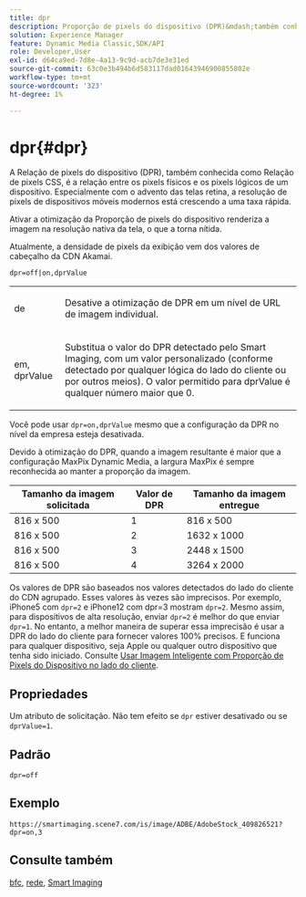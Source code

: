 ```yaml
---
title: dpr
description: Proporção de pixels do dispositivo (DPR)&mdash;também conhecida como Proporção de pixels CSS&mdash;é a relação entre os pixels físicos e os pixels lógicos de um dispositivo.
solution: Experience Manager
feature: Dynamic Media Classic,SDK/API
role: Developer,User
exl-id: d64ca9ed-7d8e-4a13-9c9d-acb7de3e31ed
source-git-commit: 63c0e3b494b6d583117dad01643946900855802e
workflow-type: tm+mt
source-wordcount: '323'
ht-degree: 1%

---
```


# dpr{#dpr}

A Relação de pixels do dispositivo (DPR), também conhecida como Relação de pixels CSS, é a relação entre os pixels físicos e os pixels lógicos de um dispositivo. Especialmente com o advento das telas retina, a resolução de pixels de dispositivos móveis modernos está crescendo a uma taxa rápida.

Ativar a otimização da Proporção de pixels do dispositivo renderiza a imagem na resolução nativa da tela, o que a torna nítida.

Atualmente, a densidade de pixels da exibição vem dos valores de cabeçalho da CDN Akamai.

`dpr=off|on,dprValue`

<table id="simpletable_4CB26F72A56D4515B767C303F8E8A1CF"> 
 <tr class="strow"> 
  <td class="stentry"> <p> <span class="codeph"> <span class="varname"> de </span> </span> </p> </td> 
  <td class="stentry"> <p>Desative a otimização de DPR em um nível de URL de imagem individual. </p> </td> 
 </tr> 
 <tr class="strow"> 
  <td class="stentry"> <p> <span class="codeph"> <span class="varname"> em, dprValue </span> </span> </p> </td> 
  <td class="stentry"> <p>Substitua o valor do DPR detectado pelo Smart Imaging, com um valor personalizado (conforme detectado por qualquer lógica do lado do cliente ou por outros meios). O valor permitido para dprValue é qualquer número maior que 0. </p> </td> 
 </tr> 
</table>


Você pode usar `dpr=on,dprValue` mesmo que a configuração da DPR no nível da empresa esteja desativada.

Devido à otimização do DPR, quando a imagem resultante é maior que a configuração MaxPix Dynamic Media, a largura MaxPix é sempre reconhecida ao manter a proporção da imagem.

| Tamanho da imagem solicitada | Valor de DPR | Tamanho da imagem entregue |
|-|-|-|
| 816 x 500 | 1 | 816 x 500 |
| 816 x 500 | 2 | 1632 x 1000 |
| 816 x 500 | 3 | 2448 x 1500 |
| 816 x 500 | 4 | 3264 x 2000 |

Os valores de DPR são baseados nos valores detectados do lado do cliente do CDN agrupado. Esses valores às vezes são imprecisos. Por exemplo, iPhone5 com `dpr=2` e iPhone12 com dpr=3 mostram `dpr=2`. Mesmo assim, para dispositivos de alta resolução, enviar `dpr=2` é melhor do que enviar `dpr=1`. No entanto, a melhor maneira de superar essa imprecisão é usar a DPR do lado do cliente para fornecer valores 100% precisos. E funciona para qualquer dispositivo, seja Apple ou qualquer outro dispositivo que tenha sido iniciado. Consulte [Usar Imagem Inteligente com Proporção de Pixels do Dispositivo no lado do cliente](https://experienceleague.adobe.com/docs/experience-manager-cloud-service/content/assets/dynamicmedia/client-side-dpr.html?lang=en).

## Propriedades

Um atributo de solicitação. Não tem efeito se `dpr` estiver desativado ou se `dprValue=1`.

## Padrão

`dpr=off`


## Exemplo

`https://smartimaging.scene7.com/is/image/ADBE/AdobeStock_409826521?dpr=on,3`


## Consulte também

[bfc](/help/aem-is-ir-api/is-api/http-ref/image-serving-api-ref/c-http-protocol-reference/c-command-reference/r-bfc.md), [rede](/help/aem-is-ir-api/is-api/http-ref/image-serving-api-ref/c-http-protocol-reference/c-command-reference/r-network.md), [Smart Imaging](https://experienceleague.adobe.com/docs/experience-manager-cloud-service/content/assets/dynamicmedia/imaging-faq.html?lang=en)
